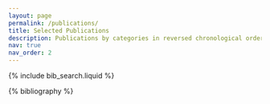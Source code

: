 ```yaml
---
layout: page
permalink: /publications/
title: Selected Publications
description: Publications by categories in reversed chronological order. For the full list, please check the [Google Scholar profile](https://scholar.google.it/citations?hl=it&user=ojS-Lk8AAAAJ&view_op=list_works).
nav: true
nav_order: 2
---
```


<!-- _pages/publications.md -->

<!-- Bibsearch Feature -->

{% include bib_search.liquid %}

<div class="publications">

{% bibliography %}

</div>

